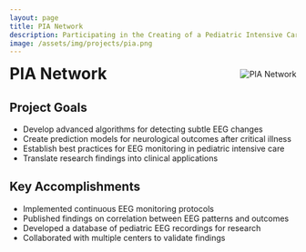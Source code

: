 ```yaml
---
layout: page
title: PIA Network
description: Participating in the Creating of a Pediatric Intensive Care Registry
image: /assets/img/projects/pia.png
---
```


<style>

/* Container for header and image */
.header-container {
  display: flex;
  justify-content: space-between;
  align-items: center;
  margin-bottom: 20px;
}

/* Style for the corner image */
.corner-image {
  max-width: 200px;
  max-height: 150px;
  object-fit: contain;
}

/* Override default header margins */
.header-container h1 {
  margin: 0;
}

/* Hide the default page title - we'll add our own in the flex container */
.page-title {
  display: none;
}
</style>

<!-- Custom header with image aligned to title -->
<div class="header-container">
  <h1>PIA Network</h1>
  <img src="{{ '/assets/img/projects/pia.png' | relative_url }}" alt="PIA Network" class="corner-image">
</div>


## Project Goals

- Develop advanced algorithms for detecting subtle EEG changes
- Create prediction models for neurological outcomes after critical illness
- Establish best practices for EEG monitoring in pediatric intensive care
- Translate research findings into clinical applications

## Key Accomplishments

- Implemented continuous EEG monitoring protocols
- Published findings on correlation between EEG patterns and outcomes
- Developed a database of pediatric EEG recordings for research
- Collaborated with multiple centers to validate findings
